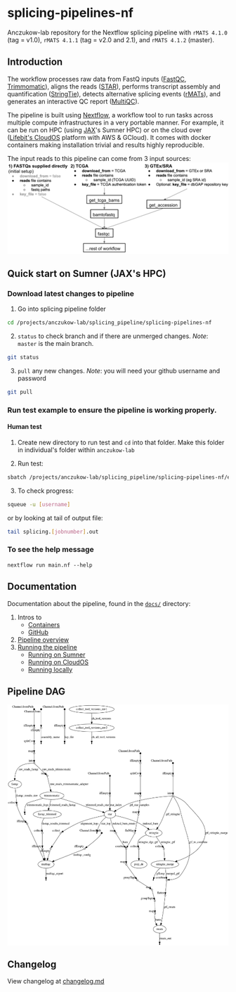 # splicing-pipelines-nf
Anczukow-lab repository for the Nextflow splicing pipeline with `rMATS 4.1.0` (tag = v1.0), `rMATS 4.1.1` (tag = v2.0 and 2.1), and `rMATS 4.1.2` (master).

## Introduction

The workflow processes raw data from FastQ inputs 
([FastQC](https://www.bioinformatics.babraham.ac.uk/projects/fastqc/),
    [Trimmomatic](http://www.usadellab.org/cms/?page=trimmomatic)), aligns the reads
        ([STAR](https://github.com/alexdobin/STAR)), performs transcript assembly and quantification
            ([StringTie](https://ccb.jhu.edu/software/stringtie/)), detects alternative splicing events
                ([rMATs](http://rnaseq-mats.sourceforge.net/)), and generates an interactive QC report
                    ([MultiQC](http://multiqc.info/)).

The pipeline is built using [Nextflow](https://www.nextflow.io), a workflow tool to run tasks across multiple compute infrastructures in a very portable manner. For example, it can be run on HPC (using [JAX](https://www.jax.org/)'s Sumner HPC) or on the cloud over ([Lifebit's CloudOS](https://lifebit.ai/cloudos) platform with AWS & GCloud). It comes with docker containers making installation trivial and results highly reproducible.

The input reads to this pipeline can come from 3 input sources:
![input_reads_graphic](https://raw.githubusercontent.com/lifebit-ai/images/master/jax_splicing/input_reads_graphic.png)

## Quick start on Sumner (JAX's HPC)

### Download latest changes to pipeline 

1) Go into splicing pipeline folder 
```bash
cd /projects/anczukow-lab/splicing_pipeline/splicing-pipelines-nf
```

2) `status` to check branch and if there are unmerged changes. *Note*: `master` is the main branch. 

```bash
git status
```

3) `pull` any new changes. *Note*: you will need your github username and password

```bash
git pull
```

### Run test example to ensure the pipeline is working properly. 

#### Human test

1) Create new directory to run test and `cd` into that folder. Make this folder in individual's folder within `anczukow-lab`

2) Run test: 

```bash
sbatch /projects/anczukow-lab/splicing_pipeline/splicing-pipelines-nf/examples/human_test/human_test_main.pbs
```
3) To check progress: 

```bash
squeue -u [username]
```

or by looking at tail of output file: 

```bash
tail splicing.[jobnumber].out
```

### To see the help message
```
nextflow run main.nf --help
```

## Documentation

Documentation about the pipeline, found in the [`docs/`](docs) directory:

1. Intros to
    * [Containers](docs/containers.md)
    * [GitHub](docs/github.md)
2. [Pipeline overview](docs/pipeline_overview.md)
3. [Running the pipeline](docs/usage.md)
    * [Running on Sumner](docs/run_on_sumner.md)
    * [Running on CloudOS](docs/run_on_cloudos.md)
    * [Running locally](docs/run_locally.md)

## Pipeline DAG
<img src="https://github.com/TheJacksonLaboratory/splicing-pipelines-nf/blob/c23ee9552eb033dec087fb3b6fb01fe26716ce29/DAG.png" alt="splicing_pip_dag" align = "center" width="600"/>


## Changelog

View changelog at [changelog.md](https://github.com/TheJacksonLaboratory/splicing-pipelines-nf/blob/master/changelog.md)
